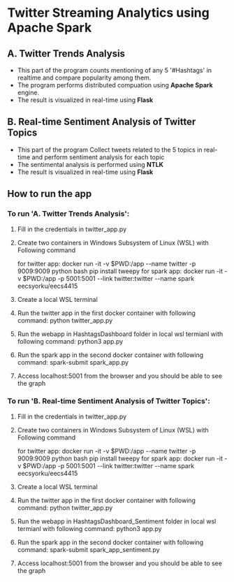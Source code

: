 # Twitter Streaming Analytics using Apache Spark

## A. Twitter Trends Analysis

- This part of the program counts mentioning of any 5 '#Hashtags' in realtime and compare popularity among them.
- The program performs distributed compuation using **Apache Spark** engine.
- The result is visualized in real-time using **Flask**

## B. Real-time Sentiment Analysis of Twitter Topics

- This part of the program Collect tweets related to the 5 topics in real-time and perform sentiment analysis for each topic
- The sentimental analysis is performed using **NTLK**
- The result is visualized in real-time using **Flask**

## How to run the app

### To run 'A. Twitter Trends Analysis':

1. Fill in the credentials in twitter_app.py
2. Create two containers in Windows Subsystem of Linux (WSL) with Following command

	for twitter app: 
		docker run -it -v $PWD:/app --name twitter -p 9009:9009 python bash
		pip install tweepy
	for spark app:
		docker run -it -v $PWD:/app -p 5001:5001 --link twitter:twitter --name spark eecsyorku/eecs4415
	
3. Create a local WSL terminal
4. Run the twitter app in the first docker container with following command:
	python twitter_app.py
5. Run the webapp in HashtagsDashboard folder in local wsl termianl with following command:
	python3 app.py
6. Run the spark app in the second docker container with following command:
	spark-submit spark_app.py
7. Access localhost:5001 from the browser and you should be able to see the graph

### To run 'B. Real-time Sentiment Analysis of Twitter Topics':

1. Fill in the credentials in twitter_app.py
2. Create two containers in Windows Subsystem of Linux (WSL) with Following command

	for twitter app: 
		docker run -it -v $PWD:/app --name twitter -p 9009:9009 python bash
		pip install tweepy
	for spark app:
		docker run -it -v $PWD:/app -p 5001:5001 --link twitter:twitter --name spark eecsyorku/eecs4415
	
3. Create a local WSL terminal
4. Run the twitter app in the first docker container with following command:
	python twitter_app.py
5. Run the webapp in HashtagsDashboard_Sentiment folder in local wsl termianl with following command:
	python3 app.py
6. Run the spark app in the second docker container with following command:
	spark-submit spark_app_sentiment.py
7. Access localhost:5001 from the browser and you should be able to see the graph
